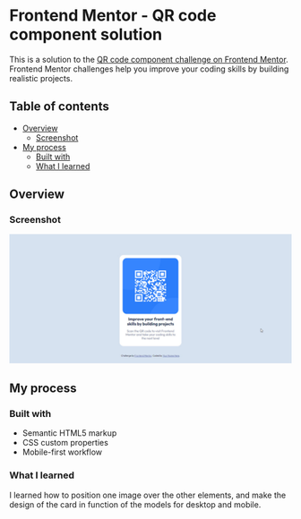 # Frontend Mentor - QR code component solution

This is a solution to the [QR code component challenge on Frontend Mentor](https://www.frontendmentor.io/challenges/qr-code-component-iux_sIO_H). Frontend Mentor challenges help you improve your coding skills by building realistic projects. 

## Table of contents

- [Overview](#overview)
  - [Screenshot](#screenshot)
- [My process](#my-process)
  - [Built with](#built-with)
  - [What I learned](#what-i-learned)




## Overview

### Screenshot

![](./screenshoot/screenshoot-desktop.jpg)




## My process

### Built with

- Semantic HTML5 markup
- CSS custom properties
- Mobile-first workflow




### What I learned

I learned how to position one image over the other elements, and make the design of the card in function of the models for desktop and mobile.






